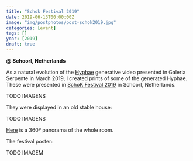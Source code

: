 ```yaml
---
title: "Schok Festival 2019"
date: 2019-06-13T00:00:00Z
image: "img/postphotos/post-schok2019.jpg"
categories: [event]
tags: []
year: [2019]
draft: true
---
```


**@ Schoorl, Netherlands**

As a natural evolution of the [Hyphae][1] generative video presented in Galeria Serpente in March 2019, I created prints of some of the generated Hyphae. These were presented in [SchoK Festival 2019][2] in Schoorl, Netherlands.
<!--more-->

TODO IMAGENS

They were displayed in an old stable house:

TODO IMAGENS

[Here][3] is a 360º panorama of the whole room.

The festival poster:

TODO IMAGEM

[1]: /works/hyphae
[2]: http://www.schoorlsekunsten.nl/SchoK_2019
[3]: http://360.io/E2VNEM